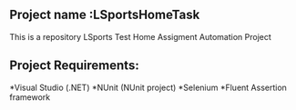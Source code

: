 ## Project name :LSportsHomeTask

This is a repository LSports Test Home Assigment Automation Project
## Project Requirements:
*Visual Studio (.NET)
*NUnit (NUnit project)
*Selenium
*Fluent Assertion framework
